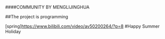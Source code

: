 ####COMMUNITY BY MENGLIJINGHUA


##The project is programming

[spring]https://www.bilibili.com/video/av50200264/?p=8
#Happy Summer Holiday